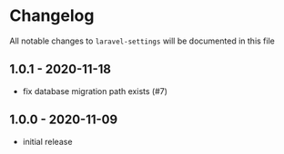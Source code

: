 # Changelog

All notable changes to `laravel-settings` will be documented in this file

## 1.0.1 - 2020-11-18

- fix database migration path exists (#7)

## 1.0.0 - 2020-11-09

- initial release
